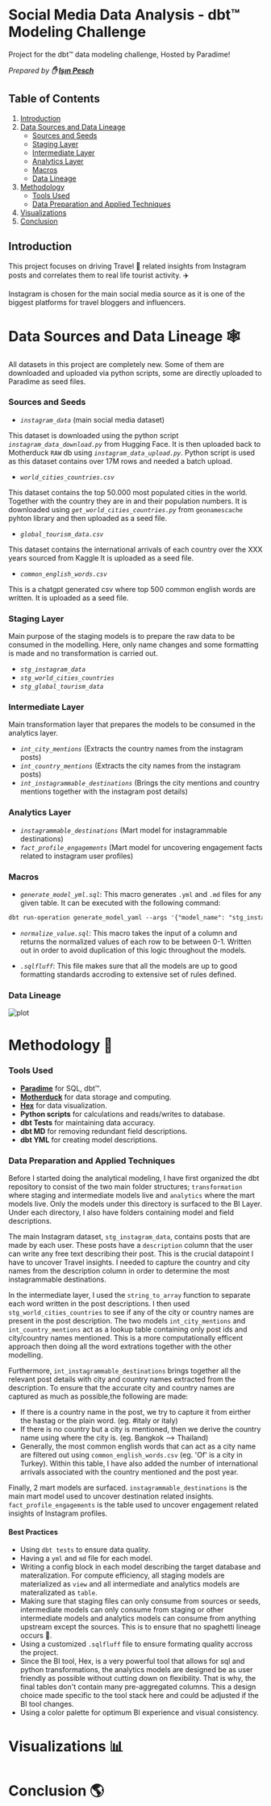 # **Social Media Data Analysis - dbt™ Modeling Challenge**

Project for the dbt™ data modeling challenge, Hosted by Paradime!

*Prepared by **✋ [Işın Pesch](https://www.linkedin.com/in/isin-pesch-32b489163/)***

## **Table of Contents**
1. [Introduction](#introduction)
2. [Data Sources and Data Lineage](#data-sources-and-data-lineage-🕸️)
   - [Sources and Seeds](#sources-and-seeds)
   - [Staging Layer](#staging-layer)
   - [Intermediate Layer](#intermediate-layer)
   - [Analytics Layer](#analytics-layer)
   - [Macros](#macros)
   - [Data Lineage](#data-lineage)
3. [Methodology](#methodology-🧪)
   - [Tools Used](#tools-used)
   - [Data Preparation and Applied Techniques](#data-preparation-and-applied-techniques)
4. [Visualizations](#visualizations-📊)
5. [Conclusion](#conclusion-🎬)

## **Introduction**
This project focuses on driving Travel 🧳 related insights from Instagram posts and correlates them to real life tourist activity. ✈️
 
Instagram is chosen for the main social media source as it is one of the biggest platforms for travel bloggers and influencers.

# **Data Sources and Data Lineage 🕸️**
All datasets in this project are completely new. Some of them are downloaded and uploaded via python scripts, some are directly
uploaded to Paradime as seed files.

### **Sources and Seeds**
- *`instagram_data`* (main social media dataset)

This dataset is downloaded using the python script *`instagram_data_download.py`* from Hugging Face.
It is then uploaded back to Motherduck `RAW` db using *`instagram_data_upload.py`*. Python script is used as this dataset contains over 17M rows and needed a batch upload.

- *`world_cities_countries.csv`*

This dataset contains the top 50.000 most populated cities in the world. Together with the country they are in and their population numbers.
It is downloaded using *`get_world_cities_countries.py`* from `geonamescache` pyhton library and then
uploaded as a seed file.

- *`global_tourism_data.csv`*

This dataset contains the international arrivals of each country over the XXX years sourced from Kaggle
It is uploaded as a seed file.

- *`common_english_words.csv`*

This is a chatgpt generated csv where top 500 common english words are written.
It is uploaded as a seed file.

### **Staging Layer**
Main purpose of the staging models is to prepare the raw data to be consumed in the modelling. Here, only name changes and some
formatting is made and no transformation is carried out.
- *`stg_instagram_data`* 
- *`stg_world_cities_countries`*
- *`stg_global_tourism_data`* 

### **Intermediate Layer**
Main transformation layer that prepares the models to be consumed in the analytics layer.
- *`int_city_mentions`* (Extracts the country names from the instagram posts)
- *`int_country_mentions`* (Extracts the city names from the instagram posts)
- *`int_instagrammable_destinations`* (Brings the city mentions and country mentions together with the instagram post details)

### **Analytics Layer**
- *`instagrammable_destinations`* (Mart model for instagrammable destinations)
- *`fact_profile_engagements`* (Mart model for uncovering engagement facts related to instagram user profiles)

### **Macros**
- *`generate_model_yml.sql`*: This macro generates `.yml` and `.md` files for any given table.
It can be executed with the following command:
```markdown 
dbt run-operation generate_model_yaml --args '{"model_name": "stg_instagram_data", "upstream_descriptions":"True"}' 
```
- *`normalize_value.sql`*: This macro takes the input of a column and returns the normalized values of each row to be between 0-1.
Written out in order to avoid duplication of this logic throughout the models.

- *`.sqlfluff`*: This file makes sure that all the models are up to good formatting standards accroding to extensive set of rules defined.

### **Data Lineage**
![plot](https://github.com/paradime-io/paradime-dbt-movie-challenge/blob/movie-isin-pesch-deel-com/images/lineage.png?raw=true)

# **Methodology 🧪**
### **Tools Used**
- **[Paradime](https://www.paradime.io/)** for SQL, dbt™.
- **[Motherduck](https:///)** for data storage and computing.
- **[Hex](https://www.hex.tech/)** for data visualization.
- **Python scripts** for calculations and reads/writes to database.
- **dbt Tests** for maintaining data accuracy.
- **dbt MD** for removing redundant field descriptions.
- **dbt YML** for creating model descriptions.

### **Data Preparation and Applied Techniques**
Before I started doing the analytical modeling, I have first organized the dbt repository to consist of
the two main folder structures; `transformation` where staging and intermediate models live and `analytics` where the
mart models live. Only the models under this directory is surfaced to the BI Layer. Under each directory, I also have folders containing model and field descriptions.

The main Instagram dataset, `stg_instagram_data`, contains posts that are made by each user. These posts have a `description` column that
the user can write any free text describing their post. This is the crucial datapoint I have to uncover Travel insights.
I needed to capture the country and city names from the description column in order to determine the most instagrammable destinations.

In the intermediate layer, I used the `string_to_array` function to separate each word written in the post descriptions. 
I then used `stg_world_cities_countries` to see if any of the city or country names are present in the post description.
The two models `int_city_mentions` and `int_country_mentions` act as a lookup table containing only post ids and city/country names mentioned.
This is a more computationally efficent approach then doing all the word extrations together with the other modelling. 

Furthermore, `int_instagrammable_destinations` brings together all the relevant post details with city and country names extracted from the description.
To ensure that the accurate city and country names are captured as much as possible,the following are made:
- If there is a country name in the post, we try to capture it from eirther the hastag or the plain word. (eg. #italy or italy)
- If there is no country but a city is mentioned, then we derive the country name using where the city is. (eg. Bangkok --> Thailand)
- Generally, the most common english words that can act as a city name are filtered out using `common_english_words.csv` (eg. 'Of' is a city in Turkey). Within this table, I have also added the number of international arrivals associated with the country mentioned and the post year.

Finally, 2 mart models are surfaced. `instagrammable_destinations` is the main mart model used to uncover destination related insights.
`fact_profile_engagements` is the table used to uncover engagement related insights of Instagram profiles.

#### Best Practices
- Using `dbt tests` to ensure data quality.
- Having a `yml` and `md` file for each model.
- Writing a config block in each model describing the target database and materalization. For compute efficiency, all staging
models are materialized as `view` and all intermediate and analytics models are materalizated as `table`.
- Making sure that staging files can only consume from sources or seeds, intermediate models can only consume from staging or other intermediate
models and analytics models can consume from anything upstream except the sources. This is to ensure that no spaghetti lineage occurs 🍝.
- Using a customized `.sqlfluff` file to ensure formating quality accross the project.
- Since the BI tool, Hex, is a very powerful tool that allows for sql and python transformations, 
the analytics models are designed be as user friendly as possible without cutting down on flexibility. That is why, the final tables don't contain many
pre-aggregated columns. This a design choice made specific to the tool stack here and could be adjusted if the BI tool changes.
- Using a color palette for optimum BI experience and visual consistency.

# **Visualizations** 📊




# **Conclusion 🌎**

